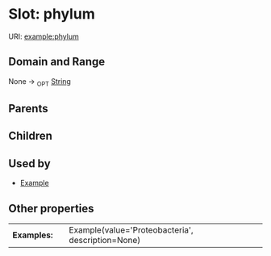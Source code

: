 
# Slot: phylum




URI: [example:phylum](https://w3id.org/examplephylum)


## Domain and Range

None ->  <sub>OPT</sub> [String](types/String.md)

## Parents


## Children


## Used by

 * [Example](Example.md)

## Other properties

|  |  |  |
| --- | --- | --- |
| **Examples:** | | Example(value='Proteobacteria', description=None) |

